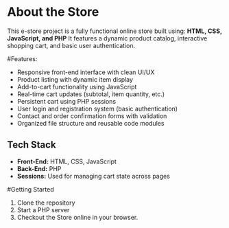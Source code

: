 # About the Store
This e-store project is a fully functional online store built using:
**HTML, 
CSS, 
JavaScript, 
and PHP**
It features a dynamic product catalog, interactive shopping cart, and basic user authentication. 

#Features: 
- Responsive front-end interface with clean UI/UX
- Product listing with dynamic item display
- Add-to-cart functionality using JavaScript
- Real-time cart updates (subtotal, item quantity, etc.)
- Persistent cart using PHP sessions
- User login and registration system (basic authentication)
- Contact and order confirmation forms with validation
- Organized file structure and reusable code modules

## Tech Stack

- **Front-End:** HTML, CSS, JavaScript  
- **Back-End:** PHP  
- **Sessions:** Used for managing cart state across pages  

#Getting Started
1. Clone the repository
2. Start a PHP server
3. Checkout the Store online in your browser. 
